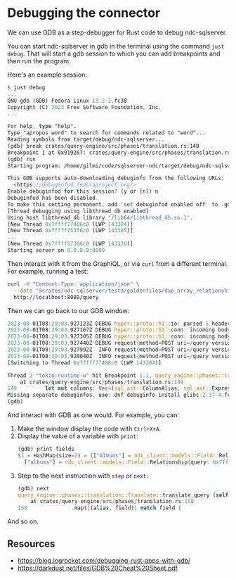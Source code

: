 # Debugging the connector

We can use GDB as a step-debugger for Rust code to debug ndc-sqlserver.

You can start ndc-sqlserver in gdb in the terminal using the command `just debug`.
That will start a gdb session to which you can add breakpoints and then run the program.

Here's an example session:

```rust
$ just debug
...
GNU gdb (GDB) Fedora Linux 13.2-2.fc38
Copyright (C) 2023 Free Software Foundation, Inc.
...

For help, type "help".
Type "apropos word" to search for commands related to "word"...
Reading symbols from target/debug/ndc-sqlserver...
(gdb) break crates/query-engine/src/phases/translation.rs:148
Breakpoint 1 at 0x919267: crates/query-engine/src/phases/translation.rs:148. (2 locations)
(gdb) run
Starting program: /home/gilmi/code/sqlserver-ndc/target/debug/ndc-sqlserver serve --configuration static/chinook-deployment.json

This GDB supports auto-downloading debuginfo from the following URLs:
  <https://debuginfod.fedoraproject.org/>
Enable debuginfod for this session? (y or [n]) n
Debuginfod has been disabled.
To make this setting permanent, add 'set debuginfod enabled off' to .gdbinit.
[Thread debugging using libthread_db enabled]
Using host libthread_db library "/lib64/libthread_db.so.1".
[New Thread 0x7ffff77406c0 (LWP 143304)]
[New Thread 0x7ffff753f6c0 (LWP 143305)]
...
[New Thread 0x7ffff57306c0 (LWP 143320)]
Starting server on 0.0.0.0:8080

```

Then interact with it from the GraphiQL, or via `curl` from a different terminal.
For example, running a test:

```sh
curl -H "Content-Type: application/json" \
  --data "@crates/ndc-sqlserver/tests/goldenfiles/dup_array_relationship.json" \
  http://localhost:8080/query
```

Then we can go back to our GDB window:

```rust
2023-08-01T08:29:03.927123Z DEBUG hyper::proto::h1::io: parsed 5 headers
2023-08-01T08:29:03.927167Z DEBUG hyper::proto::h1::conn: incoming body is content-length (943 bytes)
2023-08-01T08:29:03.927305Z DEBUG hyper::proto::h1::conn: incoming body completed
2023-08-01T08:29:03.927440Z DEBUG request{method=POST uri=/query version=HTTP/1.1}: tower_http::trace::on_request: started processing request
2023-08-01T08:29:03.927992Z  INFO request{method=POST uri=/query version=HTTP/1.1}: ndc_sqlserver::connector: {"table":"Artist","query":{"fields":{"Albums":{"type":"relationship","query":{"fields":{"title":{"type":"column","column":"Title","arguments":{}}}},"relationship":"ArtistAlbums","arguments":{}},"albums":{"type":"relationship","query":{"fields":{"title":{"type":"column","column":"Title","arguments":{}}}},"relationship":"ArtistAlbums","arguments":{}}},"limit":5},"arguments":{},"table_relationships":{"ArtistAlbums":{"column_mapping":{"ArtistId":"ArtistId"},"relationship_type":"array","source_table_or_type":"Artist","target_table":"Album","arguments":{}}}}
2023-08-01T08:29:03.928040Z  INFO request{method=POST uri=/query version=HTTP/1.1}: ndc_sqlserver::connector: QueryRequest { table: "Artist", query: Query { aggregates: None, fields: Some({"Albums": Relationship { query: Query { aggregates: None, fields: Some({"title": Column { column: "Title", arguments: {} }}), limit: None, offset: None, order_by: None, predicate: None }, relationship: "ArtistAlbums", arguments: {} }, "albums": Relationship { query: Query { aggregates: None, fields: Some({"title": Column { column: "Title", arguments: {} }}), limit: None, offset: None, order_by: None, predicate: None }, relationship: "ArtistAlbums", arguments: {} }}), limit: Some(5), offset: None, order_by: None, predicate: None }, arguments: {}, table_relationships: {"ArtistAlbums": Relationship { column_mapping: {"ArtistId": "ArtistId"}, relationship_type: Array, source_table_or_type: "Artist", target_table: "Album", arguments: {} }}, variables: None }
[Switching to Thread 0x7ffff77406c0 (LWP 143304)]

Thread 2 "tokio-runtime-w" hit Breakpoint 1.1, query_engine::phases::translation::Translate::translate_query (self=0x7ffff772bf28, tables_info=0x7ffff000a658, table_name=0x7ffff772bfe8, relationships=0x7ffff772c030, query=...)
    at crates/query-engine/src/phases/translation.rs:149
149	        let mut columns: Vec<(sql_ast::ColumnAlias, sql_ast::Expression)> = fields
Missing separate debuginfos, use: dnf debuginfo-install glibc-2.37-4.fc38.x86_64 libgcc-13.1.1-4.fc38.x86_64 openssl-libs-3.0.9-1.fc38.x86_64 zlib-1.2.13-3.fc38.x86_64
(gdb)
```

And interact with GDB as one would. For example, you can:

1. Make the window display the code with `Ctrl+X+A`.
2. Display the value of a variable with `print`:
   ```rust
   (gdb) print fields
   $1 = HashMap(size=2) = {["Albums"] = ndc_client::models::Field::Relationship{query: 0x7ffff000b980, relationship: "ArtistAlbums", arguments: HashMap(size=0)},
     ["albums"] = ndc_client::models::Field::Relationship{query: 0x7ffff0005840, relationship: "ArtistAlbums", arguments: HashMap(size=0)}}
   ```
3. Step to the next instruction with `step` or `next`:
   ```rust
   (gdb) next
   query_engine::phases::translation::Translate::translate_query (self=0x7ffff772bf28, tables_info=0x7ffff000a658, table_name=0x7ffff772bfe8, relationships=0x7ffff772c030, query=...)
       at crates/query-engine/src/phases/translation.rs:158
   158	            .map(|(alias, field)| match field {
   ```

And so on.

## Resources

- https://blog.logrocket.com/debugging-rust-apps-with-gdb/
- https://darkdust.net/files/GDB%20Cheat%20Sheet.pdf
